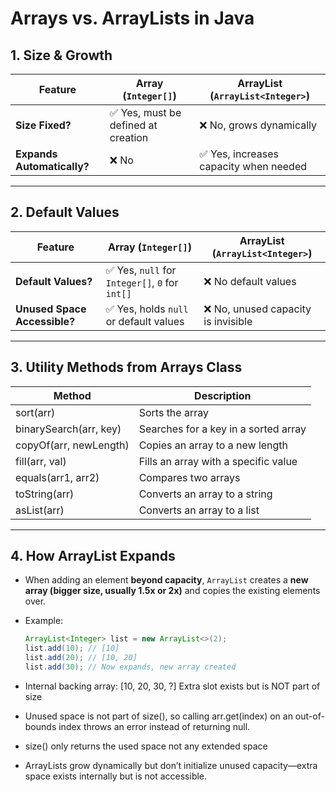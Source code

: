 # Arrays vs. ArrayLists in Java

## 1. Size & Growth  

| Feature  | **Array (`Integer[]`)** | **ArrayList (`ArrayList<Integer>`)** |
|----------|--------------------|----------------------|
| **Size Fixed?** | ✅ Yes, must be defined at creation | ❌ No, grows dynamically |
| **Expands Automatically?** | ❌ No | ✅ Yes, increases capacity when needed |

---

## 2. Default Values  

| Feature  | **Array (`Integer[]`)** | **ArrayList (`ArrayList<Integer>`)** |
|----------|--------------------|----------------------|
| **Default Values?** | ✅ Yes, `null` for `Integer[]`, `0` for `int[]` | ❌ No default values |
| **Unused Space Accessible?** | ✅ Yes, holds `null` or default values | ❌ No, unused capacity is invisible |

---

## 3. Utility Methods from Arrays Class

| Method               | Description                                 |
|----------------------|---------------------------------------------|
| sort(arr)            | Sorts the array                             |
| binarySearch(arr, key)| Searches for a key in a sorted array       |
| copyOf(arr, newLength)| Copies an array to a new length            |
| fill(arr, val)       | Fills an array with a specific value        |
| equals(arr1, arr2)   | Compares two arrays                         |
| toString(arr)        | Converts an array to a string               |
| asList(arr)          | Converts an array to a list                 |

---

## 4. How ArrayList Expands

- When adding an element **beyond capacity**, `ArrayList` creates a **new array (bigger size, usually 1.5x or 2x)** and copies the existing elements over.
- Example:

  ```java
  ArrayList<Integer> list = new ArrayList<>(2);
  list.add(10); // [10]
  list.add(20); // [10, 20]
  list.add(30); // Now expands, new array created
  ```
- Internal backing array: [10, 20, 30, ?]  Extra slot exists but is NOT part of size
- Unused space is not part of size(), so calling arr.get(index) on an out-of-bounds index throws an error instead of returning null.
- size() only returns the used space not any extended space
- ArrayLists grow dynamically but don’t initialize unused capacity—extra space exists internally but is not accessible.
